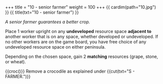 +++
title = "10 - senior farmer"
weight = 100
+++
{{ cardim(path="10.jpg") }}
{{ title(txt="10 - senior farmer") }}

*A senior farmer guarantees a better crop.*

Place 1 worker upright on any **undeveloped** resource space **adjacent to** another worker that is on any space, whether developed or undeveloped. If no other workers are on the game board, you have free choice of any undeveloped resource space on either peninsula.


Depending on the chosen space, gain 2 **matching** resources (grape,
stone, or wheat).

{{croc()}} Remove a crocodile as explained under {{cut(txt="S - FARMER.")}}

